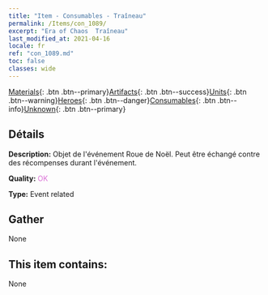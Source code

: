 ```yaml
---
title: "Item - Consumables - Traîneau"
permalink: /Items/con_1089/
excerpt: "Era of Chaos  Traîneau"
last_modified_at: 2021-04-16
locale: fr
ref: "con_1089.md"
toc: false
classes: wide
---
```

 [Materials](/fr/Items/){: .btn .btn--primary}[Artifacts](/fr/Items/Artifacts/){: .btn .btn--success}[Units](/fr/Items/Units/){: .btn .btn--warning}[Heroes](/fr/Items/Heroes/){: .btn .btn--danger}[Consumables](/fr/Items/Consumables/){: .btn .btn--info}[Unknown](/fr/Items/Unknown/){: .btn .btn--primary}

## Détails
 **Description:** Objet de l'événement Roue de Noël. Peut être échangé contre des récompenses durant l'événement.

 **Quality:** <span style="color: #DA70D6">OK</span>

 **Type:** Event related

## Gather

  None

## This item contains:

  None

